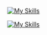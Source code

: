 [![My Skills](https://skillicons.dev/icons?i=html,css,js,tailwind,react,nodejs,express,mongodb)](https://skillicons.dev)



[![My Skills](https://skillicons.dev/icons?i=python,r,css,wasm)](https://skillicons.dev)
